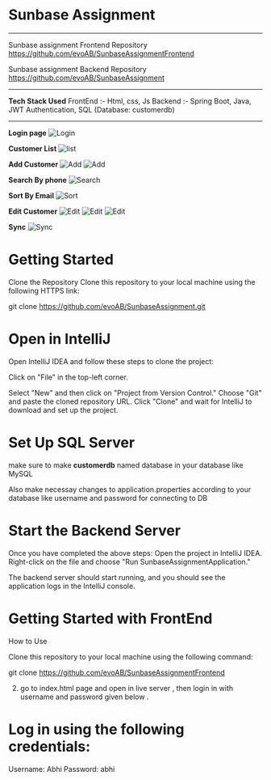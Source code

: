 # Sunbase Assignment

<hr>

Sunbase assignment Frontend Repository https://github.com/evoAB/SunbaseAssignmentFrontend

Sunbase assignment Backend Repository https://github.com/evoAB/SunbaseAssignment

<hr>

<b>Tech Stack Used</b>
FrontEnd :- Html, css, Js
Backend :- Spring Boot, Java, JWT Authentication, SQL (Database: customerdb)

<hr>

<b>Login page</b>
![Login](screenshots/login.png)

<b>Customer List</b>
![list](screenshots/Screenshot(86).png)

<b>Add Customer</b>
![Add](screenshots/Screenshot(95).png)
![Add](screenshots/Screenshot(87).png)

<b>Search By phone</b>
![Search](screenshots/Screenshot(90).png)

<b>Sort By Email</b>
![Sort](screenshots/Screenshot(94).png)

<b>Edit Customer</b>
![Edit](screenshots/Screenshot(91).png)
![Edit](screenshots/Screenshot(92).png)
![Edit](screenshots/Screenshot(93).png)

<b>Sync</b>
![Sync](screenshots/Screenshot(88).png)



# Getting Started
Clone the Repository Clone this repository to your local machine using the following HTTPS link:

git clone https://github.com/evoAB/SunbaseAssignment.git

# Open in IntelliJ
Open IntelliJ IDEA and follow these steps to clone the project:

Click on "File" in the top-left corner.

Select "New" and then click on "Project from Version Control."
Choose "Git" and paste the cloned repository URL.
Click "Clone" and wait for IntelliJ to download and set up the project.

# Set Up SQL Server
make sure to make <b>customerdb</b> named database in your database like MySQL

Also make necessay changes to application.properties according to your database like username and password for connecting to DB

# Start the Backend Server
Once you have completed the above steps:
Open the project in IntelliJ IDEA.
Right-click on the file and choose "Run SunbaseAssignmentApplication."


The backend server should start running, and you should see the application logs in the IntelliJ console.

# Getting Started with FrontEnd

How to Use

Clone this repository to your local machine using the following command:

git clone https://github.com/evoAB/SunbaseAssignmentFrontend


2) go to index.html page and open in live server , then login in with username and password given below .

# Log in using the following credentials:
   Username: Abhi
   Password: abhi